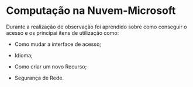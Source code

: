 
# Computação na Nuvem-Microsoft


<p>Durante a realização de observação foi aprendido sobre como conseguir o acesso e os principai itens de utilização como:</p>

- Como mudar a interface de acesso;

- Idioma;

- Como criar um novo Recurso;

- Segurança de Rede.



